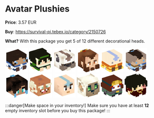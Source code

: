 # Avatar Plushies

**Price**: 3.57 EUR

**Buy**: https://survival-pi.tebex.io/category/2150726

**What?** With this package you get 5 of 12 different decorational heads.

![42100 ](8c8e17957069f574662741c10a7dd259ae149ef0.jpg)
![42101 ](15eecbe97dc81c033c8bb03902abe5068e5ae64c.jpg)
![39438 ](6f54cc81fe6d7ea9d12bb6faf957f49064971e10.jpg)
![39437 ](e8f0f4d21d89f1af378ec0e5ebe7d4534a93d653.jpg)
![39436 ](51840ba6d8e4b6020f8091779ddb039eb80d4355.jpg)
![39435 ](616fdf149c8d218e1fb67b7da1d9ea4d1652fc44.jpg)
![39434 ](4dcc251c6b16b4cde4465c63a5edd18428d53e5b.jpg)
![39433 ](e3e0c33b04c56c1fc61142fe39e0d37e75b90975.jpg)
![40826 ](38a9120602867cae38dca76043cea867dd8ac8de.jpg)
![14242 ](87d970b6ca9cdf4b8b7e72b6cf5abe2f0eb89796.jpg)
![39389 ](a328c39818f3503aa1953125964b4c55019620b1.jpg)
![45115 ](9dc71edf68678d292c59639cc2ff62d348709679.jpg)

:::danger[Make space in your inventory!]
Make sure you have at least **12** empty inventory slot before you buy this package!
:::